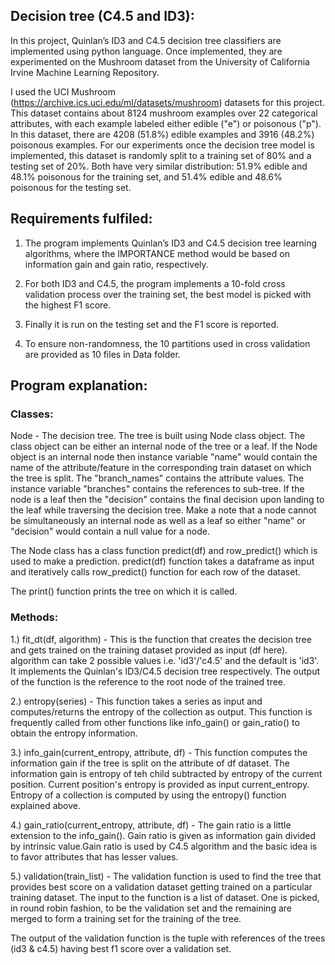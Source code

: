## Decision tree (C4.5 and ID3):

In this project, Quinlan’s ID3 and C4.5 decision tree classifiers are implemented using python language. Once implemented, they are experimented on the Mushroom dataset from the University of California Irvine Machine Learning Repository.

I used the UCI Mushroom (https://archive.ics.uci.edu/ml/datasets/mushroom) datasets for this project. This dataset contains about 8124 mushroom examples over 22 categorical attributes, with each example labeled either edible ("e") or poisonous ("p"). In this dataset, there are 4208 (51.8%) edible examples and 3916 (48.2%) poisonous examples. For our experiments once the decision tree model is implemented, this dataset is randomly split to a training set of 80% and a testing set of 20%. Both have very similar distribution: 51.9% edible and 48.1% poisonous for the training set, and 51.4% edible and 48.6% poisonous for the testing set. 

## Requirements fulfiled:

1. The program implements Quinlan’s ID3 and C4.5 decision tree learning algorithms, where the IMPORTANCE method would be based on information gain and gain ratio, respectively.

2. For both ID3 and C4.5, the program implements a 10-fold cross validation process over the training set, the best model is picked with the highest F1 score.

3. Finally it is run on the testing set and the F1 score is reported.

4. To ensure non-randomness, the 10 partitions used in cross validation are provided as 10 files in Data folder.

## Program explanation:

###	Classes:

Node - 
The decision tree. The tree is built using Node class object. The class object can be either an internal node of the tree or a leaf. If the Node object is an internal node then instance variable "name" would contain the name of the attribute/feature in the corresponding train dataset on which the tree is split. The "branch_names" contains the attribute values. The instance variable "branches" contains the references to sub-tree. If the node is a leaf then the "decision" contains the final decision upon landing to the leaf while traversing the decision tree. Make a note that a node cannot be simultaneously an internal node as well as a leaf so either "name" or "decision" would contain a null value for a node.

The Node class has a class function predict(df) and row_predict() which is used to make a prediction. predict(df) function takes a dataframe as input and iteratively calls row_predict() function for each row of the dataset.

The print() function prints the tree on which it is called. 

###	Methods: 

1.) fit_dt(df, algorithm) - 
This is the function that creates the decision tree and gets trained on the training dataset provided as input (df here). algorithm can take 2 possible values i.e. 'id3'/'c4.5' and the default is 'id3'. It implements the Quinlan's ID3/C4.5 decision tree respectively. The output of the function is the reference to the root node of the trained tree.

2.) entropy(series) -
This function takes a series as input and computes/returns the entropy of the collection as output. This function is frequently called from other functions like info_gain() or gain_ratio() to obtain the entropy information.

3.) info_gain(current_entropy, attribute, df) -
This function computes the information gain if the tree is split on the attribute of df dataset. The information gain is entropy of teh child subtracted by entropy of the current position. Current position's entropy is provided as input current_entropy. Entropy of a collection is computed by using the entropy() function explained above.

4.) gain_ratio(current_entropy, attribute, df) -
The gain ratio is a little extension to the info_gain(). Gain ratio is given as information gain divided by intrinsic value.Gain ratio is used by C4.5 algorithm and the basic idea is to favor attributes that has lesser values.

5.) validation(train_list) -
The validation function is used to find the tree that provides best score on a validation dataset getting trained on a particular training dataset. The input to the function is a list of dataset. One is picked, in round robin fashion, to be the validation set and the remaining are merged to form a training set for the training of the tree.

The output of the validation function is the tuple with references of the trees (id3 & c4.5) having best f1 score over a validation set.
